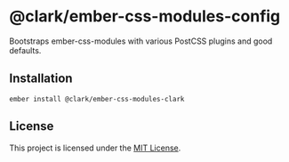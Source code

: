 # @clark/ember-css-modules-config

Bootstraps ember-css-modules with various PostCSS plugins and good defaults.

## Installation

```
ember install @clark/ember-css-modules-clark
```

## License

This project is licensed under the [MIT License](LICENSE.md).

